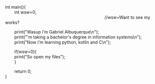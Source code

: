 
int main(){                                                                                                                                                              
⠀⠀⠀int wsw=0;  ⠀⠀⠀⠀⠀⠀⠀⠀⠀⠀⠀⠀⠀⠀⠀⠀⠀⠀⠀⠀⠀⠀⠀⠀⠀⠀⠀⠀⠀⠀⠀⠀//wsw=Want to see my works?
  
⠀⠀⠀print("Wasup i'm Gabriel Albuquerque\n");                                                                                                                                      
⠀⠀⠀print("'m taking a bachelor's degree in information systems\n");                                                                                                               
⠀⠀⠀print("Now i'm learning python, kotlin and C\n");                                                                                                                               
  
⠀⠀⠀if(wsw=0){                                                                                                                                                                     
⠀⠀⠀print("So open my files");                                                                                                                                                    
⠀⠀⠀}
  
⠀⠀⠀return 0;                                                                                                                                                                       
}
